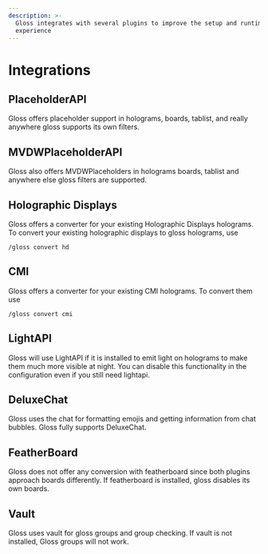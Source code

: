 ```yaml
---
description: >-
  Gloss integrates with several plugins to improve the setup and runtime
  experience
---
```


# Integrations

## PlaceholderAPI

Gloss offers placeholder support in holograms, boards, tablist, and really anywhere gloss supports its own filters.

## MVDWPlaceholderAPI

Gloss also offers MVDWPlaceholders in holograms boards, tablist and anywhere else gloss filters are supported.

## Holographic Displays

Gloss offers a converter for your existing Holographic Displays holograms. To convert your existing holographic displays to gloss holograms, use 

`/gloss convert hd`

## CMI

Gloss offers a converter for your existing CMI holograms. To convert them use 

`/gloss convert cmi`

## LightAPI

Gloss will use LightAPI if it is installed to emit light on holograms to make them much more visible at night. You can disable this functionality in the configuration even if you still need lightapi.

## DeluxeChat

Gloss uses the chat for formatting emojis and getting information from chat bubbles. Gloss fully supports DeluxeChat. 

## FeatherBoard

Gloss does not offer any conversion with featherboard since both plugins approach boards differently. If featherboard is installed, gloss disables its own boards.

## Vault

Gloss uses vault for gloss groups and group checking. If vault is not installed, Gloss groups will not work.

